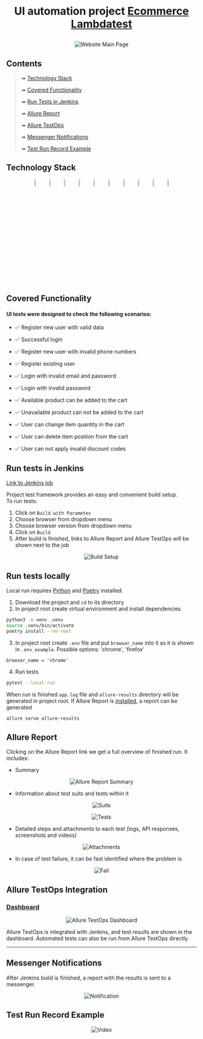 # <p align="center"> UI automation project <a href="https://ecommerce-playground.lambdatest.io"> Ecommerce Lambdatest </a></p>
<p align="center">
    <img title="Website Main Page" src="media/homepage.png">
</p>

## Contents

> ➠ [Technology Stack](#technology-stack)
>
> ➠ [Covered Functionality](#covered-functionality)
>
> ➠ [Run Tests in Jenkins](#run-tests-in-jenkins)
>
> ➠ [Allure Report](#allure-report)
>
> ➠ [Allure TestOps](#allure-testops-integration)
>
> ➠ [Messenger Notifications](#messenger-notifications)
>
> ➠ [Test Run Record Example](#test-run-record-example)

## Technology Stack
<p  align="center">
    <code><img width="7%" title="Python" src="media/icons/python.svg"></code>
    <code><img width="7%" title="Pytest" src="media/icons/pytest.svg"></code>
    <code><img width="7%" title="Selene" src="media/icons/selene.png"></code>
    <code><img width="7%" title="Selenium" src="media/icons/selenium.png"></code>
    <code><img width="7%" title="Jenkins" src="media/icons/jenkins.svg"></code>
    <code><img width="7%" title="Selenoid" src="media/icons/selenoid.svg"></code>
    <code><img width="7%" title="Allure Report" src="media/icons/allure.svg"></code>
    <code><img width="7%" title="Allure TestOps" src="media/icons/allure_testops.svg"></code>
    <code><img width="7%" title="PyCharm" src="media/icons/pycharm.svg"></code>
    <code><img width="7%" title="Poetry" src="media/icons/poetry.svg"></code>
</p>

## Covered Functionality 
#### UI tests were designed to check the following scenarios:

* ✅ Register new user with valid data
* ✅ Successful login
* ✅ Register new user with invalid phone numbers
* ✅ Register existing user
* ✅ Login with invalid email and password
* ✅ Login with invalid password


* ✅ Available product can be added to the cart
* ✅ Unavailable product can not be added to the cart
* ✅ User can change item quantity in the cart
* ✅ User can delete item position from the cart
* ✅ User can not apply invalid discount codes


## Run tests in Jenkins
[Link to Jenkins job](https://jenkins.autotests.cloud/job/alz-ecommerce-testlambda/) 

Project test framework provides an easy and convenient build setup.  
To run tests:
1. Click on `Build with Parametes`
2. Choose browser from dropdown menu
3. Choose browser version from dropdown menu
4. Click on `Build`
5. After build is finished, links to Allure Report and Allure TestOps will be shown next to the job
<p align="center">
<img title="Build Setup" src="media/setup.png">
</p> 

## Run tests locally

Local run requires [Python](https://www.python.org/downloads/release/python-3126/)
and [Poetry](https://python-poetry.org/docs/#installation) installed.

1. Download the project and `cd` to its directory
2. In project root create virtual environment and install dependencies

```bash
python3 -m venv .venv
source .venv/bin/activate
poetry install --no-root
```

3. In project root create `.env` file and put `browser_name` into it as it is shown in `.env_example`.
Possible options: 'chrome', 'firefox'

```nano
browser_name = 'chrome'
```

4. Run tests

```bash
pytest --local-run
```

When run is finished `app.log` file and `allure-results` directory will be generated in project root. If Allure Report is [installed](https://allurereport.org/docs/install/), a report can be generated
```bash
allure serve allure-results
```

## Allure Report
Clicking on the Allure Report link we get a full overview of finished run.
It includes:
- Summary
<p align="center">
    <img title="Allure Report Summary" src="media/overview.png">
</p> 

- Information about test suits and tests within it
<p align="center">
    <img title="Suits" src="media/suits.png">
</p>
<p align="center">
    <img title="Tests" src="media/tests.png">
</p>

- Detailed steps and attachments to each test (logs, API responses, screenshots and videos)
<p align="center">
    <img title="Attachments" src="media/attachments.png">
</p>  

- In case of test failure, it can be fast identified where the problem is
<p align="center">
    <img title="Fail" src="media/fail.png">
</p> 

## Allure TestOps Integration
###  [Dashboard](https://allure.autotests.cloud/project/4542/dashboards)
<p align="center">
    <img title="Allure TestOps Dashboard" src="media/testops_dashboard.png">
</p>

Allure TestOps is integrated with Jenkins, and test results are shown in the dashboard. Automated tests can also be run from Allure TestOps directly. 

---

## Messenger Notifications
After Jenkins build is finished, a report with the results is sent to a messenger.
<p align="center">
    <img title="Notification" src="media/notification.png">
</p>

## Test Run Record Example
<p align="center">
    <img title="Video" src="media/create_acc.gif">
</p>
